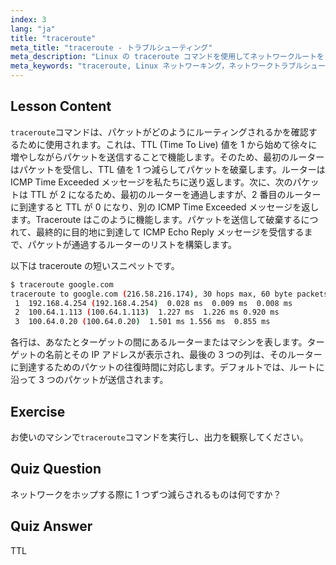 ```yaml
---
index: 3
lang: "ja"
title: "traceroute"
meta_title: "traceroute - トラブルシューティング"
meta_description: "Linux の traceroute コマンドを使用してネットワークルートをトレースし、接続の問題をトラブルシューティングする方法を学びます。初心者向けに TTL とパケットルーティングを理解します。"
meta_keywords: "traceroute, Linux ネットワーキング，ネットワークトラブルシューティング，TTL, Linux コマンド，初心者，チュートリアル"
---
```


## Lesson Content

`traceroute`コマンドは、パケットがどのようにルーティングされるかを確認するために使用されます。これは、TTL (Time To Live) 値を 1 から始めて徐々に増やしながらパケットを送信することで機能します。そのため、最初のルーターはパケットを受信し、TTL 値を 1 つ減らしてパケットを破棄します。ルーターは ICMP Time Exceeded メッセージを私たちに送り返します。次に、次のパケットは TTL が 2 になるため、最初のルーターを通過しますが、2 番目のルーターに到達すると TTL が 0 になり、別の ICMP Time Exceeded メッセージを返します。Traceroute はこのように機能します。パケットを送信して破棄するにつれて、最終的に目的地に到達して ICMP Echo Reply メッセージを受信するまで、パケットが通過するルーターのリストを構築します。

以下は traceroute の短いスニペットです。

```bash
$ traceroute google.com
traceroute to google.com (216.58.216.174), 30 hops max, 60 byte packets
 1  192.168.4.254 (192.168.4.254)  0.028 ms  0.009 ms  0.008 ms
 2  100.64.1.113 (100.64.1.113)  1.227 ms  1.226 ms 0.920 ms
 3  100.64.0.20 (100.64.0.20)  1.501 ms 1.556 ms  0.855 ms
```

各行は、あなたとターゲットの間にあるルーターまたはマシンを表します。ターゲットの名前とその IP アドレスが表示され、最後の 3 つの列は、そのルーターに到達するためのパケットの往復時間に対応します。デフォルトでは、ルートに沿って 3 つのパケットが送信されます。

## Exercise

お使いのマシンで`traceroute`コマンドを実行し、出力を観察してください。

## Quiz Question

ネットワークをホップする際に 1 つずつ減らされるものは何ですか？

## Quiz Answer

TTL
